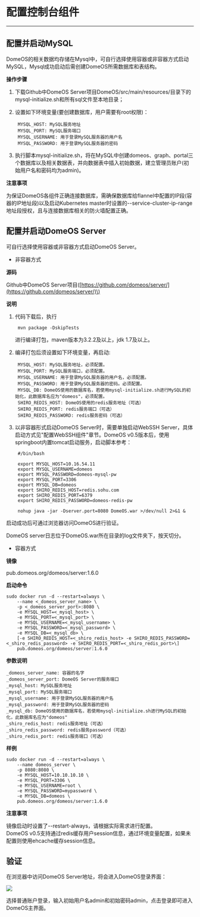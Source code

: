 # 配置控制台组件

---

## 配置并启动MySQL

DomeOS的相关数据均存储在Mysql中，可自行选择使用容器或非容器方式启动MySQL，Mysql成功启动后需创建DomeOS所需数据库和表结构。

**操作步骤**

1. 下载Github中DomeOS Server项目DomeOS/src/main/resources/目录下的mysql-initialize.sh和所有sql文件至本地目录；

2. 设置如下环境变量\(要创建数据库，用户需要有root权限\)：

   ```
    MYSQL_HOST: MySQL服务地址
    MYSQL_PORT: MySQL服务端口
    MYSQL_USERNAME: 用于登录MySQL服务器的用户名
    MYSQL_PASSWORD: 用于登录MySQL服务器的密码
   ```

3. 执行脚本mysql-initialize.sh，将在MySQL中创建domeos、graph、portal三个数据库以及相关数据表，并向数据表中插入初始数据，建立管理员账户\(初始用户名和密码均为admin\)。


**注意事项**

为保证DomeOS各组件正确连接数据库，需确保数据库给flannel中配置的IP段\(容器的IP地址段\)以及启动Kubernetes master时设置的--service-cluster-ip-range地址段授权，且与连接数据库相关的防火墙配置正确。

## 配置并启动DomeOS Server

可自行选择使用容器或非容器方式启动DomeOS Server。

* 非容器方式

**源码**

Github中DomeOS Server项目\([https://github.com/domeos/server/](https://github.com/domeos/server/)\)

**说明**

1. 代码下载后，执行

   ```
    mvn package -DskipTests
   ```

   进行编译打包，maven版本为3.2.2及以上，jdk 1.7及以上。

2. 编译打包后须设置如下环境变量，再启动:

   ```
    MYSQL_HOST: MySQL服务地址，必须配置。
    MYSQL_PORT: MySQL服务端口，必须配置。
    MYSQL_USERNAME: 用于登录MySQL服务器的用户名，必须配置。
    MYSQL_PASSWORD: 用于登录MySQL服务器的密码。必须配置。
    MYSQL_DB: DomeOS使用的数据库名，若使用mysql-initialize.sh进行MySQL的初始化，此数据库名应为"domeos"，必须配置。
    SHIRO_REDIS_HOST: DomeOS使用的redis服务地址（可选）
    SHIRO_REDIS_PORT: redis服务端口（可选）
    SHIRO_REDIS_PASSWORD: redis服务密码（可选）
   ```

3. 以非容器形式启动DomeOS Server时，需要单独启动WebSSH Server，具体启动方式见"配置WebSSH组件"章节。DomeOS v0.5版本后，使用springboot内置tomcat启动服务，启动脚本参考：

   ```
    #/bin/bash

    export MYSQL_HOST=10.16.54.11
    export MYSQL_USERNAME=domeos
    export MYSQL_PASSWORD=domeos-mysql-pw
    export MYSQL_PORT=3306
    export MYSQL_DB=domeos
    export SHIRO_REDIS_HOST=redis.sohu.com
    export SHIRO_REDIS_PORT=6379
    export SHIRO_REDIS_PASSWORD=domeos-redis-pw

    nohup java -jar -Dserver.port=8080 DomeOS.war >/dev/null 2>&1 &
   ```

启动成功后可通过浏览器访问DomeOS进行验证。

DomeOS server日志位于DomeOS.war所在目录的log文件夹下，按天切分。

* 容器方式

**镜像**

pub.domeos.org/domeos/server:1.6.0

**启动命令**

```
sudo docker run -d --restart=always \
    --name <_domeos_server_name> \
    -p <_domeos_server_port>:8080 \
    -e MYSQL_HOST=<_mysql_host> \
    -e MYSQL_PORT=<_mysql_port> \
    -e MYSQL_USERNAME=<_mysql_username> \
    -e MYSQL_PASSWORD=<_mysql_password> \
    -e MYSQL_DB=<_mysql_db> \
    [-e SHIRO_REDIS_HOST=<_shiro_redis_host> -e SHIRO_REDIS_PASSWORD=<_shiro_redis_password> -e SHIRO_REDIS_PORT=<_shiro_redis_port>\]
    pub.domeos.org/domeos/server:1.6.0
```

**参数说明**

```
_domeos_server_name: 容器的名字
_domeos_server_port: DomeOS Server的服务端口
_mysql_host: MySQL服务地址
_mysql_port: MySQL服务端口
_mysql_username: 用于登录MySQL服务器的用户名
_mysql_password: 用于登录MySQL服务器的密码
_mysql_db: DomeOS使用的数据库名，若使用mysql-initialize.sh进行MySQL的初始化，此数据库名应为"domeos"
_shiro_redis_host: redis服务地址（可选）
_shiro_redis_password: redis服务password（可选）
_shiro_redis_port: redis服务端口（可选）
```

**样例**

```
sudo docker run -d --restart=always \
    --name domeos_server \
    -p 8080:8080 \
    -e MYSQL_HOST=10.10.10.10 \
    -e MYSQL_PORT=3306 \
    -e MYSQL_USERNAME=root \
    -e MYSQL_PASSWORD=mypassword \
    -e MYSQL_DB=domeos \
    pub.domeos.org/domeos/server:1.6.0
```

**注意事项**

镜像启动时设置了--restart-always，请根据实际需求进行配置。   
DomeOS v0.5支持通过redis缓存用户session信息，通过环境变量配置，如果未配置则使用ehcache缓存session信息。

## 验证

在浏览器中访问DomeOS Server地址，将会进入DomeOS登录界面：

![](https://domeos-gitbook.bjcnc.scs.sohucs.com/login.png)

选择普通账户登录，输入初始用户名admin和初始密码admin，点击登录即可进入DomeOS主界面。

